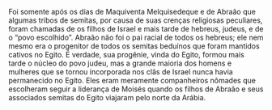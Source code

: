 ﻿Foi somente após os dias de Maquiventa Melquisedeque e de Abraão que algumas tribos de semitas, por causa de suas crenças religiosas peculiares, foram chamadas de os filhos de Israel e mais tarde de hebreus, judeus, e de o “povo escolhido”. Abraão não foi o pai racial de todos os hebreus; ele nem mesmo era o progenitor de todos os semitas beduínos que foram mantidos cativos no Egito. É verdade, sua progênie, vinda do Egito, formou mais tarde o núcleo do povo judeu, mas a grande maioria dos homens e mulheres que se tornou incorporada nos clãs de Israel nunca havia permanecido no Egito. Eles eram meramente companheiros nômades que escolheram seguir a liderança de Moisés quando os filhos de Abraão e seus associados semitas do Egito viajaram pelo norte da Arábia.<br /> 